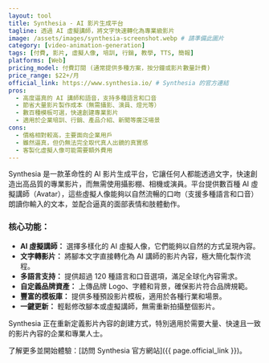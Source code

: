 ```yaml
---
layout: tool
title: Synthesia - AI 影片生成平台
tagline: 透過 AI 虛擬講師，將文字快速轉化為專業級影片
image: /assets/images/synthesia-screenshot.webp # 請準備此圖片
category: [video-animation-generation]
tags: [付費, 影片, 虛擬人像, 培訓, 行銷, 教學, TTS, 簡報]
platforms: [Web]
pricing_model: 付費訂閱 (通常提供多種方案，按分鐘或影片數量計費)
price_range: $22+/月
official_link: https://www.synthesia.io/ # Synthesia 的官方連結
pros:
  - 高度逼真的 AI 講師和語音，支持多種語言和口音
  - 節省大量影片製作成本（無需攝影、演員、燈光等）
  - 數百種模板可選，快速創建專業影片
  - 適用於企業培訓、行銷、產品介紹、新聞等廣泛場景
cons:
  - 價格相對較高，主要面向企業用戶
  - 雖然逼真，但仍無法完全取代真人出鏡的真實感
  - 客製化虛擬人像可能需要額外費用
---
```


Synthesia 是一款革命性的 AI 影片生成平台，它讓任何人都能透過文字，快速創造出高品質的專業影片，而無需使用攝影棚、相機或演員。平台提供數百種 AI 虛擬講師（Avatar），這些虛擬人像能夠以自然流暢的口吻（支援多種語言和口音）朗讀你輸入的文本，並配合逼真的面部表情和肢體動作。

### 核心功能：

* **AI 虛擬講師：** 選擇多樣化的 AI 虛擬人像，它們能夠以自然的方式呈現內容。
* **文字轉影片：** 將腳本文字直接轉化為 AI 講師的影片內容，極大簡化製作流程。
* **多語言支持：** 提供超過 120 種語言和口音選項，滿足全球化內容需求。
* **自定義品牌資產：** 上傳品牌 Logo、字體和背景，確保影片符合品牌規範。
* **豐富的模板庫：** 提供多種預設影片模板，適用於各種行業和場景。
* **一鍵更新：** 輕鬆修改腳本或虛擬講師，無需重新拍攝整個影片。

Synthesia 正在重新定義影片內容的創建方式，特別適用於需要大量、快速且一致的影片內容的企業和專業人士。

了解更多並開始體驗：[訪問 Synthesia 官方網站]({{ page.official_link }})。